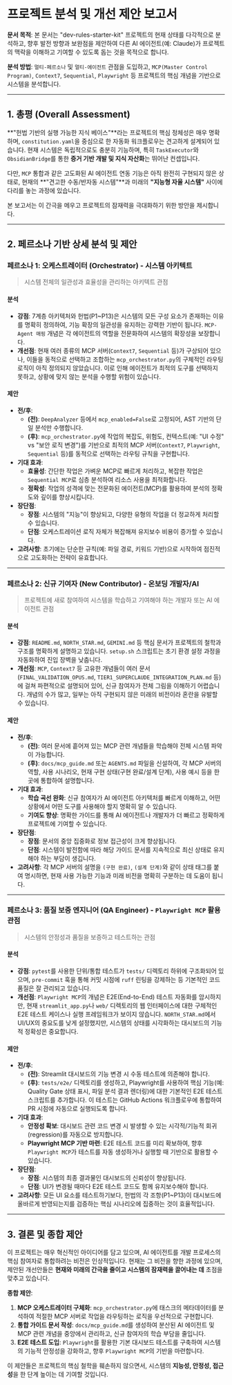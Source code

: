 # 프로젝트 분석 및 개선 제안 보고서

**문서 목적**: 본 문서는 "dev-rules-starter-kit" 프로젝트의 현재 상태를 다각적으로 분석하고, 향후 발전 방향과 보완점을 제안하여 다른 AI 에이전트(예: Claude)가 프로젝트의 맥락을 이해하고 기여할 수 있도록 돕는 것을 목적으로 합니다.

**분석 방법**: `멀티-페르소나` 및 `멀티-에이전트` 관점을 도입하고, `MCP(Master Control Program)`, `Context7`, `Sequential`, `Playwright` 등 프로젝트의 핵심 개념을 기반으로 시스템을 분석합니다.

---

## 1. 총평 (Overall Assessment)

**"헌법 기반의 실행 가능한 지식 베이스"**라는 프로젝트의 핵심 정체성은 매우 명확하며, `constitution.yaml`을 중심으로 한 자동화 워크플로우는 견고하게 설계되어 있습니다. 현재 시스템은 독립적으로도 충분히 기능하며, 특히 `TaskExecutor`와 `ObsidianBridge`를 통한 **증거 기반 개발 및 지식 자산화**는 뛰어난 컨셉입니다.

다만, `MCP` 통합과 같은 고도화된 AI 에이전트 연동 기능은 아직 완전히 구현되지 않은 상태로, 현재의 **"견고한 수동/반자동 시스템"**과 미래의 **"지능형 자율 시스템"** 사이에 다리를 놓는 과정에 있습니다.

본 보고서는 이 간극을 메우고 프로젝트의 잠재력을 극대화하기 위한 방안을 제시합니다.

---

## 2. 페르소나 기반 상세 분석 및 제안

### 페르소나 1: 오케스트레이터 (Orchestrator) - 시스템 아키텍트

> 시스템 전체의 일관성과 효율성을 관리하는 아키텍트 관점

#### 분석
- **강점**: 7계층 아키텍처와 헌법(P1~P13)은 시스템의 모든 구성 요소가 존재하는 이유를 명확히 정의하여, 기능 확장의 일관성을 유지하는 강력한 기반이 됩니다. `MCP-Agent 매핑` 개념은 각 에이전트의 역할을 전문화하여 시스템의 확장성을 보장합니다.
- **개선점**: 현재 여러 종류의 MCP 서버(`Context7`, `Sequential` 등)가 구상되어 있으나, 이들을 동적으로 선택하고 조합하는 `mcp_orchestrator.py`의 구체적인 라우팅 로직이 아직 정의되지 않았습니다. 이로 인해 에이전트가 최적의 도구를 선택하지 못하고, 상황에 맞지 않는 분석을 수행할 위험이 있습니다.

#### 제안
- **전/후**:
    - **(전)**: `DeepAnalyzer` 등에서 `mcp_enabled=False`로 고정되어, AST 기반의 단일 분석만 수행합니다.
    - **(후)**: `mcp_orchestrator.py`에 작업의 복잡도, 위험도, 컨텍스트(예: "UI 수정" vs "보안 로직 변경")를 기반으로 최적의 MCP 서버(`Context7`, `Playwright`, `Sequential` 등)를 동적으로 선택하는 라우팅 규칙을 구현합니다.
- **기대 효과**:
    - **효율성**: 간단한 작업은 가벼운 MCP로 빠르게 처리하고, 복잡한 작업은 `Sequential MCP`로 심층 분석하여 리소스 사용을 최적화합니다.
    - **정확성**: 작업의 성격에 맞는 전문화된 에이전트(MCP)를 활용하여 분석의 정확도와 깊이를 향상시킵니다.
- **장단점**:
    - **장점**: 시스템의 "지능"이 향상되고, 다양한 유형의 작업을 더 정교하게 처리할 수 있습니다.
    - **단점**: 오케스트레이션 로직 자체가 복잡해져 유지보수 비용이 증가할 수 있습니다.
- **고려사항**: 초기에는 단순한 규칙(예: 파일 경로, 키워드 기반)으로 시작하여 점진적으로 고도화하는 전략이 유효합니다.

---

### 페르소나 2: 신규 기여자 (New Contributor) - 온보딩 개발자/AI

> 프로젝트에 새로 참여하여 시스템을 학습하고 기여해야 하는 개발자 또는 AI 에이전트 관점

#### 분석
- **강점**: `README.md`, `NORTH_STAR.md`, `GEMINI.md` 등 핵심 문서가 프로젝트의 철학과 구조를 명확하게 설명하고 있습니다. `setup.sh` 스크립트는 초기 환경 설정 과정을 자동화하여 진입 장벽을 낮춥니다.
- **개선점**: `MCP`, `Context7` 등 고유한 개념들이 여러 문서(`FINAL_VALIDATION_OPUS.md`, `TIER1_SUPERCLAUDE_INTEGRATION_PLAN.md` 등)에 걸쳐 파편적으로 설명되어 있어, 신규 참여자가 전체 그림을 이해하기 어렵습니다. 개념의 수가 많고, 일부는 아직 구현되지 않은 미래의 비전이라 혼란을 유발할 수 있습니다.

#### 제안
- **전/후**:
    - **(전)**: 여러 문서에 흩어져 있는 MCP 관련 개념들을 학습해야 전체 시스템 파악이 가능합니다.
    - **(후)**: `docs/mcp_guide.md` 또는 `AGENTS.md` 파일을 신설하여, 각 MCP 서버의 역할, 사용 시나리오, 현재 구현 상태(구현 완료/설계 단계), 사용 예시 등을 한 곳에 통합하여 설명합니다.
- **기대 효과**:
    - **학습 곡선 완화**: 신규 참여자가 AI 에이전트 아키텍처를 빠르게 이해하고, 어떤 상황에서 어떤 도구를 사용해야 할지 명확히 알 수 있습니다.
    - **기여도 향상**: 명확한 가이드를 통해 AI 에이전트나 개발자가 더 빠르고 정확하게 프로젝트에 기여할 수 있습니다.
- **장단점**:
    - **장점**: 문서의 중앙 집중화로 정보 접근성이 크게 향상됩니다.
    - **단점**: 시스템이 발전함에 따라 해당 가이드 문서를 지속적으로 최신 상태로 유지해야 하는 부담이 생깁니다.
- **고려사항**: 각 MCP 서버의 설명을 `(구현 완료)`, `(설계 단계)`와 같이 상태 태그를 붙여 명시하면, 현재 사용 가능한 기능과 미래 비전을 명확히 구분하는 데 도움이 됩니다.

---

### 페르소나 3: 품질 보증 엔지니어 (QA Engineer) - `Playwright MCP` 활용 관점

> 시스템의 안정성과 품질을 보증하고 테스트하는 관점

#### 분석
- **강점**: `pytest`를 사용한 단위/통합 테스트가 `tests/` 디렉토리 하위에 구조화되어 있으며, `pre-commit` 훅을 통해 커밋 시점에 `ruff` 린팅을 강제하는 등 기본적인 코드 품질은 잘 관리되고 있습니다.
- **개선점**: `Playwright MCP`의 개념은 E2E(End-to-End) 테스트 자동화를 암시하지만, 현재 `streamlit_app.py`나 `web/` 디렉토리의 웹 인터페이스에 대한 구체적인 E2E 테스트 케이스나 실행 프레임워크가 보이지 않습니다. `NORTH_STAR.md`에서 UI/UX의 중요도를 낮게 설정했지만, 시스템의 상태를 시각화하는 대시보드의 기능적 정확성은 중요합니다.

#### 제안
- **전/후**:
    - **(전)**: Streamlit 대시보드의 기능 변경 시 수동 테스트에 의존해야 합니다.
    - **(후)**: `tests/e2e/` 디렉토리를 생성하고, Playwright를 사용하여 핵심 기능(예: Quality Gate 상태 표시, 파일 분석 결과 렌더링)에 대한 기본적인 E2E 테스트 스크립트를 추가합니다. 이 테스트는 GitHub Actions 워크플로우에 통합하여 PR 시점에 자동으로 실행되도록 합니다.
- **기대 효과**:
    - **안정성 확보**: 대시보드 관련 코드 변경 시 발생할 수 있는 시각적/기능적 회귀(regression)를 자동으로 방지합니다.
    - **Playwright MCP 기반 마련**: E2E 테스트 코드를 미리 확보하여, 향후 `Playwright MCP`가 테스트를 자동 생성하거나 실행할 때 기반으로 활용할 수 있습니다.
- **장단점**:
    - **장점**: 시스템의 최종 결과물인 대시보드의 신뢰성이 향상됩니다.
    - **단점**: UI가 변경될 때마다 E2E 테스트 코드도 함께 유지보수해야 합니다.
- **고려사항**: 모든 UI 요소를 테스트하기보다, 헌법의 각 조항(P1~P13)이 대시보드에 올바르게 반영되는지를 검증하는 핵심 시나리오에 집중하는 것이 효율적입니다.

---

## 3. 결론 및 종합 제안

이 프로젝트는 매우 혁신적인 아이디어를 담고 있으며, AI 에이전트를 개발 프로세스의 핵심 참여자로 통합하려는 비전은 인상적입니다. 현재는 그 비전을 향한 과정에 있으며, 제안된 개선안들은 **현재와 미래의 간극을 줄이고 시스템의 잠재력을 끌어내는 데** 초점을 맞추고 있습니다.

**종합 제안**:

1.  **MCP 오케스트레이터 구체화**: `mcp_orchestrator.py`에 태스크의 메타데이터를 분석하여 적절한 MCP 서버로 작업을 라우팅하는 로직을 우선적으로 구현합니다.
2.  **통합 가이드 문서 작성**: `docs/mcp_guide.md`를 생성하여 분산된 AI 에이전트 및 MCP 관련 개념을 중앙에서 관리하고, 신규 참여자의 학습 부담을 줄입니다.
3.  **E2E 테스트 도입**: `Playwright`를 활용한 기본 대시보드 테스트를 구축하여 시스템의 기능적 안정성을 강화하고, 향후 `Playwright MCP`의 기반을 마련합니다.

이 제안들은 프로젝트의 핵심 철학을 훼손하지 않으면서, 시스템의 **지능성, 안정성, 접근성**을 한 단계 높이는 데 기여할 것입니다.
